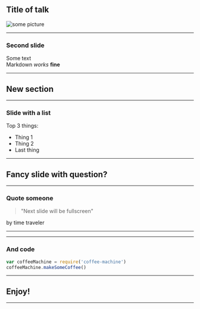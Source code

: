 ## Title of talk

![some picture](https://rawgit.com/bionode/bionode/master/docs/bionode-logo.min.svg)

---

### Second slide

Some text  
Markdown *works* **fine**

---

## New section

---

### Slide with a list

Top 3 things:
* Thing 1
* Thing 2
* Last thing

---

## Fancy slide with question?

---

### Quote someone

>  "Next slide will be fullscreen"  

by time traveler

---

<section data-background="https://rawgit.com/bionode/bionode/master/docs/bionode-logo.min.svg"></section>


---

### And code

```javascript
var coffeeMachine = require('coffee-machine')
coffeeMachine.makeSomeCoffee()
```

---

## Enjoy!

---
